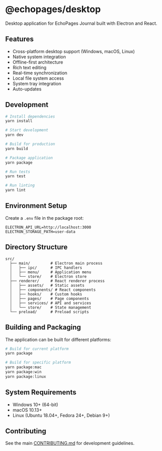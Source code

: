 # @echopages/desktop

Desktop application for EchoPages Journal built with Electron and React.

## Features

- Cross-platform desktop support (Windows, macOS, Linux)
- Native system integration
- Offline-first architecture
- Rich text editing
- Real-time synchronization
- Local file system access
- System tray integration
- Auto-updates

## Development

```bash
# Install dependencies
yarn install

# Start development
yarn dev

# Build for production
yarn build

# Package application
yarn package

# Run tests
yarn test

# Run linting
yarn lint
```

## Environment Setup

Create a `.env` file in the package root:

```env
ELECTRON_API_URL=http://localhost:3000
ELECTRON_STORAGE_PATH=user-data
```

## Directory Structure

```
src/
  ├── main/         # Electron main process
  │   ├── ipc/      # IPC handlers
  │   ├── menu/     # Application menu
  │   └── store/    # Electron store
  ├── renderer/     # React renderer process
  │   ├── assets/   # Static assets
  │   ├── components/ # React components
  │   ├── hooks/    # Custom hooks
  │   ├── pages/    # Page components
  │   ├── services/ # API and services
  │   └── store/    # State management
  └── preload/      # Preload scripts
```

## Building and Packaging

The application can be built for different platforms:

```bash
# Build for current platform
yarn package

# Build for specific platform
yarn package:mac
yarn package:win
yarn package:linux
```

## System Requirements

- Windows 10+ (64-bit)
- macOS 10.13+
- Linux (Ubuntu 18.04+, Fedora 24+, Debian 9+)

## Contributing

See the main [CONTRIBUTING.md](../../CONTRIBUTING.md) for development guidelines.

